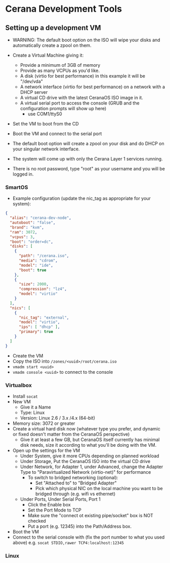 # Cerana Development Tools

## Setting up a development VM

* WARNING: The default boot option on the ISO will wipe your disks and automatically create a zpool on them.

* Create a Virtual Machine giving it:
  * Provide a minimum of 3GB of memory
  * Provide as many VCPUs as you'd like.
  * A disk (virtio for best performance) in this example it will be "/dev/vda"
  * A network interface (virtio for best performance) on a network with a DHCP server 
  * A virtual CD drive with the latest CeranaOS ISO image in it.
  * A virtual serial port to access the console (GRUB and the configuration prompts will show up here)
    * use COM1/ttyS0
* Set the VM to boot from the CD
* Boot the VM and connect to the serial port
* The default boot option will create a zpool on your disk and do DHCP on your singular network interface.
* The system will come up with only the Cerana Layer 1 services running.
* There is no root password, type "root" as your username and you will be logged in.

### SmartOS

* Example configuration (update the nic_tag as appropriate for your system):
```json
{
  "alias": "cerana-dev-node",
  "autoboot": "false",
  "brand": "kvm",
  "ram": 3072,
  "vcpus": 3,
  "boot": "order=dc",
  "disks": [
    {
      "path": "/cerana.iso",
      "media": "cdrom",
      "model": "ide",
      "boot": true
    },
    {
      "size": 2000,
      "compression": "lz4",
      "model": "virtio"
    }
  ],
  "nics": [
    {
      "nic_tag": "external",
      "model": "virtio",
      "ips": [ "dhcp" ],
      "primary": true
    }
  ]
}
```
* Create the VM
* Copy the ISO into `/zones/<uuid>/root/cerana.iso`
* `vmadm start <uuid>`
* `vmadm console <uuid>` to connect to the console

### Virtualbox

* Install `socat`
* New VM
  * Give it a Name
  * Type: Linux
  * Version: Linux 2.6 / 3.x /4.x (64-bit)
* Memory size: 3072 or greater
* Create a virtual hard disk now (whatever type you prefer, and dynamic or fixed doesn't matter from the CeranaOS perspective)
  * Give it at least a few GB, but CeranaOS itself currently has minimal disk needs, size it according to what you'll be doing with the VM.
* Open up the settings for the VM
  * Under System, give it more CPUs depending on planned workload
  * Under Storage, Put the CeranaOS ISO into the virtual CD drive
  * Under Network, for Adapter 1, under Advanced, change the Adapter Type to "Paravirtualized Network (virtio-net)" for performance
    * To switch to bridged networking (optional):
      * Set "Attached to" to "Bridged Adapter"
      * Pick which physical NIC on the local machine you want to be bridged through (e.g. wifi vs ethernet)
  * Under Ports, Under Serial Ports, Port 1
    * Click the Enable box
    * Set the Port Mode to TCP
    * Make sure the "connect ot existing pipe/socket" box is NOT checked
    * Put a port (e.g. 12345) into the Path/Address box.
* Boot the VM
* Connect to the serial console with (fix the port number to what you used above) e.g. `socat STDIO,rawer TCP4:localhost:12345`

### Linux
